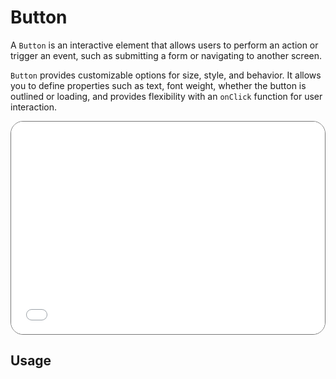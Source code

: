 # Button

A `Button` is an interactive element that allows users to perform an action or trigger an event, such as submitting a form or navigating to another screen.

`Button` provides customizable options for size, style, and behavior. It allows you to define properties such as text, font weight, whether the button is outlined or loading, and provides flexibility with an `onClick` function for user interaction.

<div style="position: relative; max-width: 800px; height: 340px; border-radius: 20px; overflow: hidden; border: 1px solid #777;">
    <iframe id="demoIframe" style="position: absolute; top: 0; left: 0; width: 100%; height: 100%; border: none;" src="../../demo/index.html" title="Demo" allow="accelerometer; autoplay; clipboard-write; encrypted-media; gyroscope; picture-in-picture; web-share" referrerpolicy="strict-origin-when-cross-origin"></iframe>
</div>

## Usage

